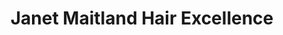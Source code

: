 ---
title: "Janet Maitland Hair Excellence"
url: /durham/janet-maitland-hair-excellence/
shop: Friseur
---